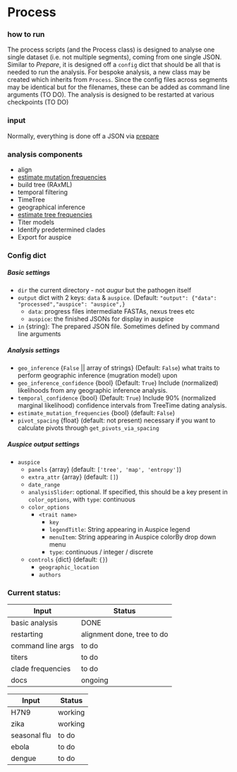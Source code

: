 # Process


### how to run
The process scripts (and the Process class) is designed to analyse one single dataset (i.e. not multiple segments), coming from one single JSON.
Similar to _Prepare_, it is designed off a `config` dict that should be all that is needed to run the analysis.
For bespoke analysis, a new class may be created which inherits from `Process`.
Since the config files across segments may be identical but for the filenames, these can be added as command line arguments (TO DO).
The analysis is designed to be restarted at various checkpoints (TO DO)

### input
Normally, everything is done off a JSON via [prepare](./prepare.md)

### analysis components
* align
* [estimate mutation frequencies](./frequencies.md)
* build tree (RAxML)
* temporal filtering
* TimeTree
* geographical inference
* [estimate tree frequencies](./frequencies.md)
* Titer models
* Identify predetermined clades
* Export for auspice

### Config dict

##### Basic settings
* `dir` the current directory - not _augur_ but the pathogen itself
* `output` dict with 2 keys: `data` & `auspice`. (Default: `"output": {"data": "processed","auspice": "auspice",}`
  * `data`: progress files intermediate FASTAs, nexus trees etc
  * `auspice`: the finished JSONs for display in auspice
* `in` {string}: The prepared JSON file. Sometimes defined by command line arguments

##### Analysis settings
* `geo_inference` {`False` || array of strings} (Default: `False`) what traits to perform geographic inference (mugration model) upon
* `geo_inference_confidence` {bool} (Default: `True`) Include (normalized) likelihoods from any geographic inference analysis.
* `temporal_confidence` {bool} (Default: `True`) Include 90% (normalized marginal likelihood) confidence intervals from TreeTime dating analysis.
* `estimate_mutation_frequencies` {bool} (default: `False`)
* `pivot_spacing` {float} (default: not present) necessary if you want to calculate pivots through `get_pivots_via_spacing`

##### Auspice output settings
* `auspice`
  * `panels` {array} (default: `['tree', 'map', 'entropy']`)
  * `extra_attr` {array} (default: `[]`)
  * `date_range`
  * `analysisSlider`: optional. If specified, this should be a key present in `color_options`, with `type`: continuous
  * `color_options`
    * `<trait name>`
      * `key`
      *  `legendTitle`: String appearing in Auspice legend
      * `menuItem`: String appearing in Auspice colorBy drop down menu
      * `type`: continuous / integer / discrete
  * `controls` {dict} (default: `{}`)
    * `geographic_location`
    * `authors`


### Current status:
| Input        | Status           |
| ------------- | ------------- |
| basic analysis      | DONE |
| restarting    | alignment done, tree to do  |
| command line args | to do      |
| titers | to do      |
| clade frequencies | to do      |
| docs | ongoing |

| Input        | Status           |
| ------------- | ------------- |
| H7N9      | working |
| zika    | working      |
| seasonal flu | to do      |
| ebola | to do      |
| dengue | to do      |
